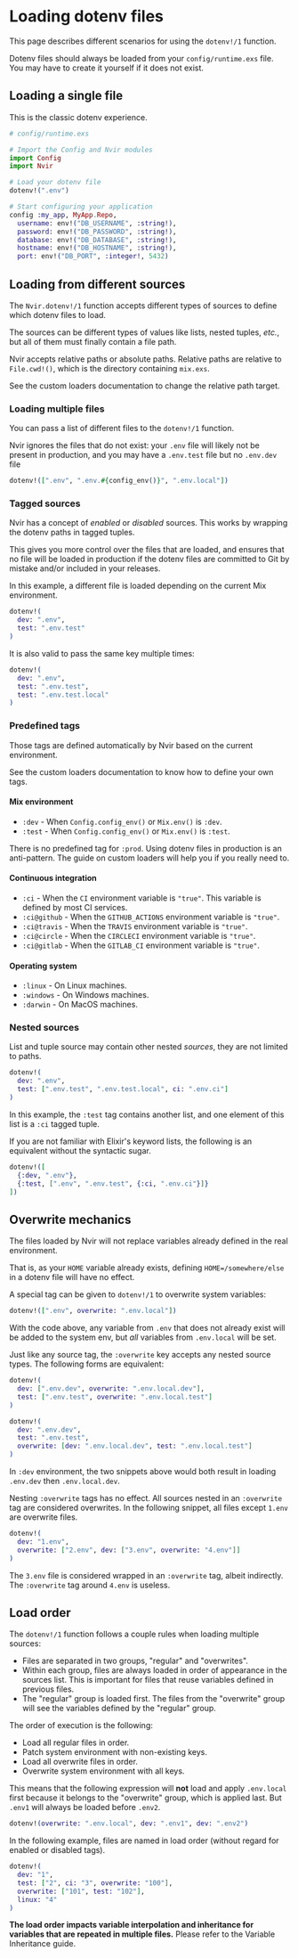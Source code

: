 # Loading dotenv files

This page describes different scenarios for using the `dotenv!/1` function.

Dotenv files should always be loaded from your `config/runtime.exs` file.
You may have to create it yourself if it does not exist.

## Loading a single file

This is the classic dotenv experience.

```elixir
# config/runtime.exs

# Import the Config and Nvir modules
import Config
import Nvir

# Load your dotenv file
dotenv!(".env")

# Start configuring your application
config :my_app, MyApp.Repo,
  username: env!("DB_USERNAME", :string!),
  password: env!("DB_PASSWORD", :string!),
  database: env!("DB_DATABASE", :string!),
  hostname: env!("DB_HOSTNAME", :string!),
  port: env!("DB_PORT", :integer!, 5432)
```



## Loading from different sources

The `Nvir.dotenv!/1` function accepts different types of sources to define which
dotenv files to load.

The sources can be different types of values like lists, nested tuples, _etc._,
but all of them must finally contain a file path.

Nvir accepts relative paths or absolute paths. Relative paths are relative to
`File.cwd!()`, which is the directory containing `mix.exs`.

See the custom loaders documentation to change the relative path target.



### Loading multiple files

You can pass a list of different files to the `dotenv!/1` function.

Nvir ignores the files that do not exist: your `.env` file will likely not be
present in production, and you may have a `.env.test` file but no `.env.dev`
file

```elixir
dotenv!([".env", ".env.#{config_env()}", ".env.local"])
```


### Tagged sources

Nvir has a concept of _enabled_ or _disabled_ sources. This works by wrapping the dotenv paths in tagged tuples.

This gives you more control over the files that are loaded, and ensures that no
file will be loaded in production if the dotenv files are committed to Git by
mistake and/or included in your releases.

In this example, a different file is loaded depending on the current Mix
environment.

```elixir
dotenv!(
  dev: ".env",
  test: ".env.test"
)
```

It is also valid to pass the same key multiple times:

```elixir
dotenv!(
  dev: ".env",
  test: ".env.test",
  test: ".env.test.local"
)
```

### Predefined tags

Those tags are defined automatically by Nvir based on the current environment.

See the custom loaders documentation to know how to define your own tags.

#### Mix environment

* `:dev` - When `Config.config_env()` or `Mix.env()` is `:dev`.
* `:test` - When `Config.config_env()` or `Mix.env()` is `:test`.

There is no predefined tag for `:prod`. Using dotenv files in production is an
anti-pattern. The guide on custom loaders will help you if you really need to.

#### Continuous integration

* `:ci` - When the `CI` environment variable is `"true"`. This variable is
  defined by most CI services.
* `:ci@github` - When the `GITHUB_ACTIONS` environment variable is `"true"`.
* `:ci@travis` - When the `TRAVIS` environment variable is `"true"`.
* `:ci@circle` - When the `CIRCLECI` environment variable is `"true"`.
* `:ci@gitlab` - When the `GITLAB_CI` environment variable is `"true"`.

#### Operating system

* `:linux` - On Linux machines.
* `:windows` - On Windows machines.
* `:darwin` - On MacOS machines.


### Nested sources

List and tuple source may contain other nested _sources_, they are not limited to paths.


```elixir
dotenv!(
  dev: ".env",
  test: [".env.test", ".env.test.local", ci: ".env.ci"]
)
```

In this example, the `:test` tag contains another list, and one element of this
list is a `:ci` tagged tuple.

If you are not familiar with Elixir's keyword lists, the following is an equivalent without the syntactic sugar.

```elixir
dotenv!([
  {:dev, ".env"},
  {:test, [".env", ".env.test", {:ci, ".env.ci"}]}
])
```

## Overwrite mechanics

The files loaded by Nvir will not replace variables already defined in the real
environment.

That is, as your `HOME` variable already exists, defining `HOME=/somewhere/else`
in a dotenv file will have no effect.

A special tag can be given to `dotenv!/1` to overwrite system variables:

```elixir
dotenv!([".env", overwrite: ".env.local"])
```

With the code above, any variable from `.env` that does not already exist will
be added to the system env, but _all_ variables from `.env.local` will be set.

Just like any source tag, the `:overwrite` key accepts any nested source types.
The following forms are equivalent:

```elixir
dotenv!(
  dev: [".env.dev", overwrite: ".env.local.dev"],
  test: [".env.test", overwrite: ".env.local.test"]
)

dotenv!(
  dev: ".env.dev",
  test: ".env.test",
  overwrite: [dev: ".env.local.dev", test: ".env.local.test"]
)
```

In `:dev` environment, the two snippets above would both result in loading
`.env.dev` then `.env.local.dev`.

Nesting `:overwrite` tags has no effect. All sources nested in an `:overwrite`
tag are considered overwrites. In the following snippet, all files except
`1.env` are overwrite files.

```elixir
dotenv!(
  dev: "1.env",
  overwrite: ["2.env", dev: ["3.env", overwrite: "4.env"]]
)
```

The `3.env` file is considered wrapped in an `:overwrite` tag, albeit
indirectly. The `:overwrite` tag around `4.env` is useless.


## Load order

The `dotenv!/1` function follows a couple rules when loading multiple sources:

* Files are separated in two groups, "regular" and "overwrites".
* Within each group, files are always loaded in order of appearance in the
  sources list. This is important for files that reuse variables defined in
  previous files.
* The "regular" group is loaded first. The files from the "overwrite" group will
  see the variables defined by the "regular" group.

The order of execution is the following:

* Load all regular files in order.
* Patch system environment with non-existing keys.
* Load all overwrite files in order.
* Overwrite system environment with all keys.

This means that the following expression will **not** load and apply
`.env.local` first because it belongs to the "overwrite" group, which is applied
last. But `.env1` will always be loaded before `.env2`.

```elixir
dotenv!(overwrite: ".env.local", dev: ".env1", dev: ".env2")
```

In the following example, files are named in load order (without regard for
enabled or disabled tags).

```elixir
dotenv!(
  dev: "1",
  test: ["2", ci: "3", overwrite: "100"],
  overwrite: ["101", test: "102"],
  linux: "4"
)
```

**The load order impacts variable interpolation and inheritance for variables
that are repeated in multiple files.** Please refer to the Variable Inheritance
guide.
